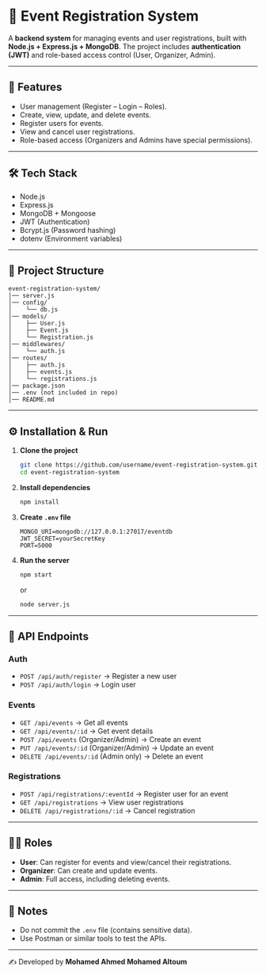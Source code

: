 # 🎯 Event Registration System

A **backend system** for managing events and user registrations, built with **Node.js + Express.js + MongoDB**.
The project includes **authentication (JWT)** and role-based access control (User, Organizer, Admin).

---

## 📌 Features

* User management (Register – Login – Roles).
* Create, view, update, and delete events.
* Register users for events.
* View and cancel user registrations.
* Role-based access (Organizers and Admins have special permissions).

---

## 🛠️ Tech Stack

* Node.js
* Express.js
* MongoDB + Mongoose
* JWT (Authentication)
* Bcrypt.js (Password hashing)
* dotenv (Environment variables)

---

## 📂 Project Structure

```
event-registration-system/
│── server.js
│── config/
│    └── db.js
│── models/
│    ├── User.js
│    ├── Event.js
│    └── Registration.js
│── middlewares/
│    └── auth.js
│── routes/
│    ├── auth.js
│    ├── events.js
│    └── registrations.js
│── package.json
│── .env (not included in repo)
│── README.md
```

---

## ⚙️ Installation & Run

1. **Clone the project**

   ```bash
   git clone https://github.com/username/event-registration-system.git
   cd event-registration-system
   ```

2. **Install dependencies**

   ```bash
   npm install
   ```

3. **Create `.env` file**

   ```env
   MONGO_URI=mongodb://127.0.0.1:27017/eventdb
   JWT_SECRET=yourSecretKey
   PORT=5000
   ```

4. **Run the server**

   ```bash
   npm start
   ```

   or

   ```bash
   node server.js
   ```

---

## 🚀 API Endpoints

### Auth

* `POST /api/auth/register` → Register a new user
* `POST /api/auth/login` → Login user

### Events

* `GET /api/events` → Get all events
* `GET /api/events/:id` → Get event details
* `POST /api/events` (Organizer/Admin) → Create an event
* `PUT /api/events/:id` (Organizer/Admin) → Update an event
* `DELETE /api/events/:id` (Admin only) → Delete an event

### Registrations

* `POST /api/registrations/:eventId` → Register user for an event
* `GET /api/registrations` → View user registrations
* `DELETE /api/registrations/:id` → Cancel registration

---

## 👨‍💻 Roles

* **User**: Can register for events and view/cancel their registrations.
* **Organizer**: Can create and update events.
* **Admin**: Full access, including deleting events.

---

## 📜 Notes

* Do not commit the `.env` file (contains sensitive data).
* Use Postman or similar tools to test the APIs.

---

✍️ Developed by **Mohamed Ahmed Mohamed Altoum**
